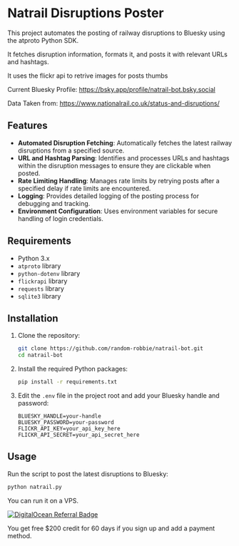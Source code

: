 # Natrail Disruptions Poster

This project automates the posting of railway disruptions to Bluesky using the atproto Python SDK. 

It fetches disruption information, formats it, and posts it with relevant URLs and hashtags.

It uses the flickr api to retrive images for posts thumbs

Current Bluesky Profile: https://bsky.app/profile/natrail-bot.bsky.social

Data Taken from: https://www.nationalrail.co.uk/status-and-disruptions/

## Features

- **Automated Disruption Fetching**: Automatically fetches the latest railway disruptions from a specified source.
- **URL and Hashtag Parsing**: Identifies and processes URLs and hashtags within the disruption messages to ensure they are clickable when posted.
- **Rate Limiting Handling**: Manages rate limits by retrying posts after a specified delay if rate limits are encountered.
- **Logging**: Provides detailed logging of the posting process for debugging and tracking.
- **Environment Configuration**: Uses environment variables for secure handling of login credentials.


## Requirements

- Python 3.x
- `atproto` library
- `python-dotenv` library
- `flickrapi` library
- `requests` library
- `sqlite3` library
 
## Installation

1. Clone the repository:
    ```bash
    git clone https://github.com/random-robbie/natrail-bot.git
    cd natrail-bot
    ```

2. Install the required Python packages:
    ```bash
    pip install -r requirements.txt
    ```

3. Edit the `.env` file in the project root and add your Bluesky handle and password:
    ```env
    BLUESKY_HANDLE=your-handle
    BLUESKY_PASSWORD=your-password
    FLICKR_API_KEY=your_api_key_here
    FLICKR_API_SECRET=your_api_secret_here
    ```

## Usage

Run the script to post the latest disruptions to Bluesky:
```bash
python natrail.py
```

You can run it on a VPS.

[![DigitalOcean Referral Badge](https://web-platforms.sfo2.cdn.digitaloceanspaces.com/WWW/Badge%203.svg)](https://www.digitalocean.com/?refcode=e22bbff5f6f1&utm_campaign=Referral_Invite&utm_medium=Referral_Program&utm_source=badge)

You get free $200 credit for 60 days if you sign up and add a payment method.
